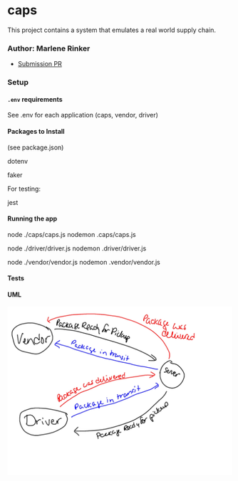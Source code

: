 # caps

This project contains a system that emulates a real world supply chain.


### Author: Marlene Rinker

- [Submission PR](https://github.com/marlenerinker-401-advanced-javascript/caps/pull/2)
<!-- - [Tests Report](https://github.com/marlenerinker-401-advanced-javascript/authenticated-api-server/actions)
- [Swagger Hub](https://app.swaggerhub.com/apis/marlene-rinker/auth-api-server/0.1)
- [Heroku deployment](https://auth-api-server-mr401.herokuapp.com/) -->



### Setup

#### `.env` requirements
See .env for each application (caps, vendor, driver)

#### Packages to Install
(see package.json)

dotenv

faker



For testing:

jest





#### Running the app
<!-- server -->
node ./caps/caps.js 
nodemon .caps/caps.js

<!-- driver -->
node ./driver/driver.js 
nodemon .driver/driver.js

<!-- vendor -->
node ./vendor/vendor.js 
nodemon .vendor/vendor.js


#### Tests
<!-- - Unit Tests: `npm test` (run from the `__tests__` folder to run all tests, multiple test files are in that folder)

- Assertions Made: -->



#### UML
![UML Diagram](caps-whiteboard.jpg)